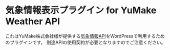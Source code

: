 # 気象情報表示プラグイン for YuMake Weather API

これはYuMake株式会社様が提供する[気象情報API](https://www.yumake.jp/weather-api/)をWordPressで利用するためのプラグインです。
別途APIの使用契約が必要となりますのでご注意ください。
